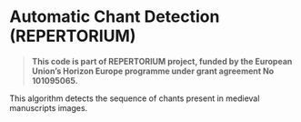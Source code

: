 # Automatic Chant Detection (REPERTORIUM)

> **This code is part of REPERTORIUM project, funded by the European Union’s Horizon Europe programme under grant agreement No 101095065.**

This algorithm detects the sequence of chants present in medieval manuscripts images.
